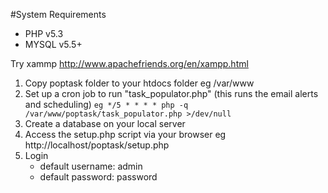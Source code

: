 #System Requirements
- PHP v5.3
- MYSQL v5.5+

Try xammp http://www.apachefriends.org/en/xampp.html

1. Copy poptask folder to your htdocs folder eg /var/www
2. Set up a cron job to run "task_populator.php" (this runs the email alerts and scheduling)
   ```eg */5 * * * * php -q /var/www/poptask/task_populator.php >/dev/null```
3. Create a database on your local server
4. Access the setup.php script via your browser eg http://localhost/poptask/setup.php
5. Login 
   * default username: admin 
   * default password: password
